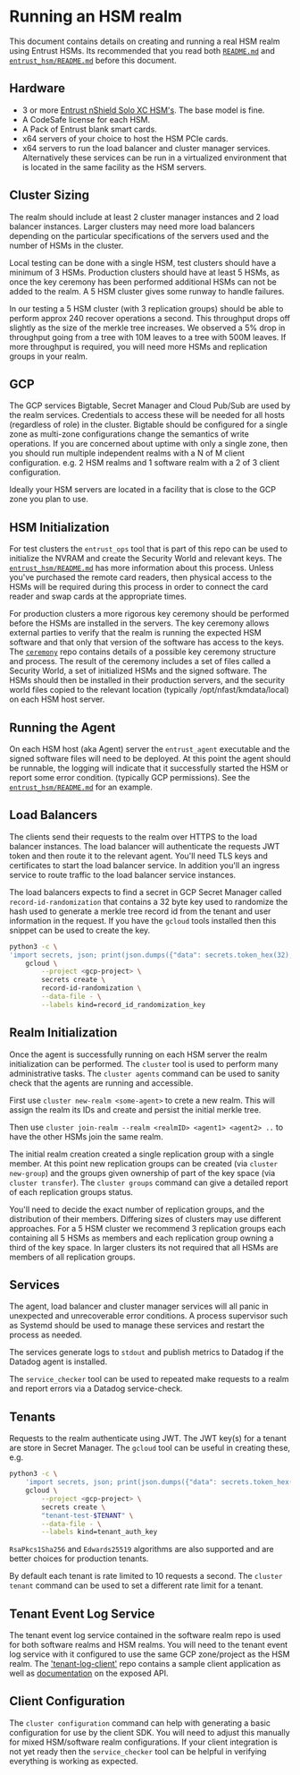 # Running an HSM realm

This document contains details on creating and running a real HSM realm using
Entrust HSMs. Its recommended that you read both [`README.md`](./README.md) and
[`entrust_hsm/README.md`](./entrust_hsm/README.md) before this document.


## Hardware

* 3 or more [Entrust nShield Solo XC HSM's](https://www.entrust.com/products/hsm/nshield-solo). The base model is fine.
* A CodeSafe license for each HSM.
* A Pack of Entrust blank smart cards.
* x64 servers of your choice to host the HSM PCIe cards.
* x64 servers to run the load balancer and cluster manager services.
  Alternatively these services can be run in a virtualized environment that is
  located in the same facility as the HSM servers.

## Cluster Sizing

The realm should include at least 2 cluster manager instances and 2 load
balancer instances. Larger clusters may need more load balancers depending on
the particular specifications of the servers used and the number of HSMs in the
cluster.

Local testing can be done with a single HSM, test clusters should have a minimum
of 3 HSMs. Production clusters should have at least 5 HSMs, as once the key
ceremony has been performed additional HSMs can not be added to the realm. A 5
HSM cluster gives some runway to handle failures.

In our testing a 5 HSM cluster (with 3 replication groups) should be able to
perform approx 240 recover operations a second. This throughput drops off
slightly as the size of the merkle tree increases. We observed a 5% drop in
throughput going from a tree with 10M leaves to a tree with 500M leaves. If more
throughput is required, you will need more HSMs and replication groups in your
realm.

## GCP

The GCP services Bigtable, Secret Manager and Cloud Pub/Sub are used by the
realm services. Credentials to access these will be needed for all hosts
(regardless of role) in the cluster. Bigtable should be configured for a single
zone as multi-zone configurations change the semantics of write operations. If
you are concerned about uptime with only a single zone, then you should run
multiple independent realms with a N of M client configuration. e.g. 2 HSM
realms and 1 software realm with a 2 of 3 client configuration.

Ideally your HSM servers are located in a facility that is close to the GCP zone
you plan to use.

## HSM Initialization

For test clusters the `entrust_ops` tool that is part of this repo can be used
to initialize the NVRAM and create the Security World and relevant keys. The
[`entrust_hsm/README.md`](./entrust_hsm/README.md) has more information about
this process. Unless you've purchased the remote card readers, then physical
access to the HSMs will be required during this process in order to connect the
card reader and swap cards at the appropriate times.

For production clusters a more rigorous key ceremony should be performed before
the HSMs are installed in the servers. The key ceremony allows external parties
to verify that the realm is running the expected HSM software and that only that
version of the software has access to the keys. The
[`ceremony`](https://github.com/juicebox-systems/ceremony) repo contains details
of a possible key ceremony structure and process. The result of the ceremony
includes a set of files called a Security World, a set of initialized HSMs and
the signed software. The HSMs should then be installed in their production
servers, and the security world files copied to the relevant location (typically
/opt/nfast/kmdata/local) on each HSM host server.

## Running the Agent

On each HSM host (aka Agent) server the `entrust_agent` executable and the signed
software files will need to be deployed. At this point the agent should be
runnable, the logging will indicate that it successfully started the HSM or
report some error condition. (typically GCP permissions). See the
[`entrust_hsm/README.md`](./entrust_hsm/README.md) for an example.

## Load Balancers

The clients send their requests to the realm over HTTPS to the load balancer
instances. The load balancer will authenticate the requests JWT token and then
route it to the relevant agent. You'll need TLS keys and certificates to start
the load balancer service. In addition you'll an ingress service to route
traffic to the load balancer service instances.

The load balancers expects to find a secret in GCP Secret Manager called
`record-id-randomization` that contains a 32 byte key used to randomize the hash
used to generate a merkle tree record id from the tenant and user information in
the request. If you have the `gcloud` tools installed then this snippet can be
used to create the key.

```sh
python3 -c \
'import secrets, json; print(json.dumps({"data": secrets.token_hex(32), "encoding": "Hex", "algorithm": "Blake2sMac256"}), end="")' | \
    gcloud \
        --project <gcp-project> \
        secrets create \
        record-id-randomization \
        --data-file - \
        --labels kind=record_id_randomization_key
```

## Realm Initialization

Once the agent is successfully running on each HSM server the realm
initialization can be performed. The `cluster` tool is used to perform many
administrative tasks. The `cluster agents` command can be used to sanity check
that the agents are running and accessible.

First use `cluster new-realm <some-agent>` to crete a new realm. This will
assign the realm its IDs and create and persist the initial merkle tree.
 
Then use `cluster join-realm --realm <realmID> <agent1> <agent2> ..` to have
the other HSMs join the same realm.

The initial realm creation created a single replication group with a single
member. At this point new replication groups can be created (via
`cluster new-group`) and the groups given ownership of part of the key space (via
`cluster transfer`). The `cluster groups` command can give a detailed report of
each replication groups status.

You'll need to decide the exact number of replication groups, and the
distribution of their members. Differing sizes of clusters may use different
approaches. For a 5 HSM cluster we recommend 3 replication groups each
containing all 5 HSMs as members and each replication group owning a third of
the key space. In larger clusters its not required that all HSMs are members of
all replication groups.

## Services

The agent, load balancer and cluster manager services will all panic in
unexpected and unrecoverable error conditions. A process supervisor such as
Systemd should be used to manage these services and restart the process as
needed.

The services generate logs to `stdout` and publish metrics to Datadog if the
Datadog agent is installed.

The `service_checker` tool can be used to repeated make requests to a realm and
report errors via a Datadog service-check.

## Tenants

Requests to the realm authenticate using JWT. The JWT key(s) for a tenant are
store in Secret Manager. The `gcloud` tool can be useful in creating these, e.g.

```sh
python3 -c \
    'import secrets, json; print(json.dumps({"data": secrets.token_hex(32), "encoding": "Hex", "algorithm": "HmacSha256"}), end="")' | \
    gcloud \
        --project <gcp-project> \
        secrets create \
        "tenant-test-$TENANT" \
        --data-file - \
        --labels kind=tenant_auth_key
```

`RsaPkcs1Sha256` and `Edwards25519` algorithms are also supported and are better
choices for production tenants.

By default each tenant is rate limited to 10 requests a second. The `cluster
tenant` command can be used to set a different rate limit for a tenant.

## Tenant Event Log Service

The tenant event log service contained in the software realm repo is used for
both software realms and HSM realms. You will need to the tenant event log
service with it configured to use the same GCP zone/project as the HSM realm.
The ['tenant-log-client'](../tenant-log-client) repo contains a sample client
application as well as [documentation](../tenant-log-client/API.md) on the
exposed API.

## Client Configuration

The `cluster configuration` command can help with generating a basic
configuration for use by the client SDK. You will need to adjust this manually
for mixed HSM/software realm configurations. If your client integration is not
yet ready then the `service_checker` tool can be helpful in verifying everything
is working as expected.
